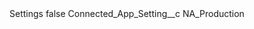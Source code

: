 <?xml version="1.0" encoding="UTF-8"?>
<CustomMetadata xmlns="http://soap.sforce.com/2006/04/metadata" xmlns:xsi="http://www.w3.org/2001/XMLSchema-instance" xmlns:xsd="http://www.w3.org/2001/XMLSchema">
    <label>Settings</label>
    <protected>false</protected>
    <values>
        <field>Connected_App_Setting__c</field>
        <value xsi:type="xsd:string">NA_Production</value>
    </values>
</CustomMetadata>
